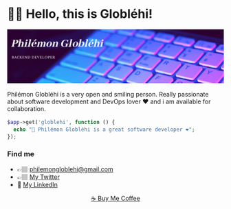 # 👋🏽 Hello, this is Globléhi!

![Bio](https://raw.githubusercontent.com/philemongloblehi/philemongloblehi/master/bio.png)

Philémon Globléhi is a very open and smiling person. Really passionate about software development and DevOps lover ❤️ and i am available for collaboration.

```php
$app->get('globlehi', function () {
  echo "📇 Philémon Globléhi is a great software developer ❤️";
});
```

### Find me

- 👉🏽 <a href="mailto:philemongloblehi@gmail.com">philemongloblehi@gmail.com</a>
- 👉🏽 [My Twitter](https://twitter.com/globlehi225)
- 💼 [My LinkedIn](https://www.linkedin.com/in/philemon-globlehi/)

<p align="center"><a href="buymeacoffee.com/?via=globlehi" font-color="#144579">☕️ Buy Me Coffee</a></p>
